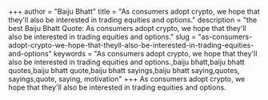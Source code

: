 +++
author = "Baiju Bhatt"
title = "As consumers adopt crypto, we hope that they'll also be interested in trading equities and options."
description = "the best Baiju Bhatt Quote: As consumers adopt crypto, we hope that they'll also be interested in trading equities and options."
slug = "as-consumers-adopt-crypto-we-hope-that-theyll-also-be-interested-in-trading-equities-and-options"
keywords = "As consumers adopt crypto, we hope that they'll also be interested in trading equities and options.,baiju bhatt,baiju bhatt quotes,baiju bhatt quote,baiju bhatt sayings,baiju bhatt saying,quotes, sayings,quote, saying, motivation"
+++
As consumers adopt crypto, we hope that they'll also be interested in trading equities and options.
